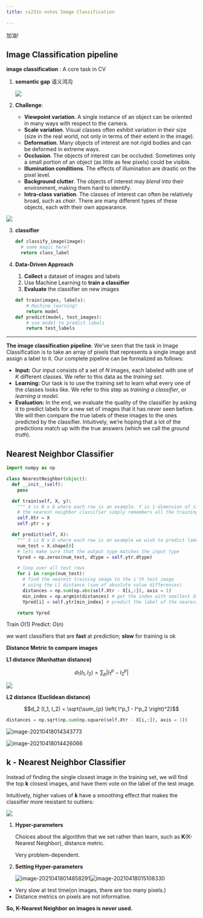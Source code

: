 ```yaml
---
title: cs231n notes Image Classification

---
```


加油!

<!-- more -->

## Image Classification pipeline

**image classification** : A core task in CV

1. **semantic gap** 语义鸿沟

   ![](https://lllthhhh-aliyun-oss.oss-cn-beijing.aliyuncs.com/img/classify.png)

2. **Challenge**: 
   
   - **Viewpoint variation**. A single instance of an object can be oriented in many ways with respect to the camera.
   - **Scale variation**. Visual classes often exhibit variation in their size (size in the real world, not only in terms of their extent in the image).
   - **Deformation**. Many objects of interest are not rigid bodies and can be deformed in extreme ways.
   - **Occlusion**. The objects of interest can be occluded. Sometimes only a small portion of an object (as little as few pixels) could be visible.
   - **Illumination conditions**. The effects of illumination are drastic on the pixel level.
   - **Background clutter**. The objects of interest may *blend* into their environment, making them hard to identify.
   - **Intra-class variation**. The classes of interest can often be relatively broad, such as *chair*. There are many different types of these objects, each with their own appearance.

![](https://lllthhhh-aliyun-oss.oss-cn-beijing.aliyuncs.com/img/challenges.jpeg)

3. **classifier**

   ```python
   def classify_image(image):
     # some magic here?
     return class_label
   ```

4. **Data-Driven Approach**

   1. **Collect** a dataset of images and labels
   2. Use Machine Learning to **train a classifier**
   3. **Evaluate** the classifier on new images

   ```python
   def train(images, labels):
       # Machine learning!
       return model
   def predict(model, test_images):
       # use model to predict labels
       return test_labels
   ```

---

**The image classification pipeline**. We’ve seen that the task in Image Classification is to take an array of pixels that represents a single image and assign a label to it. Our complete pipeline can be formalized as follows:

   - **Input:** Our input consists of a set of *N* images, each labeled with one of *K* different classes. We refer to this data as the *training set*.
   - **Learning:** Our task is to use the training set to learn what every one of the classes looks like. We refer to this step as *training a classifier*, or *learning a model*.
   - **Evaluation:** In the end, we evaluate the quality of the classifier by asking it to predict labels for a new set of images that it has never seen before. We will then compare the true labels of these images to the ones predicted by the classifier. Intuitively, we’re hoping that a lot of the predictions match up with the true answers (which we call the *ground truth*).

## Nearest Neighbor Classifier

```python
import numpy as np

class NearestNeighbor(object):
  def __init__(self):
    pass

  def train(self, X, y):
    """ X is N x D where each row is an example. Y is 1-dimension of size N """
    # the nearest neighbor classifier simply remembers all the training data
    self.Xtr = X
    self.ytr = y

  def predict(self, X):
    """ X is N x D where each row is an example we wish to predict label for """
    num_test = X.shape[0]
    # lets make sure that the output type matches the input type
    Ypred = np.zeros(num_test, dtype = self.ytr.dtype)

    # loop over all test rows
    for i in range(num_test):
      # find the nearest training image to the i'th test image
      # using the L1 distance (sum of absolute value differences)
      distances = np.sum(np.abs(self.Xtr - X[i,:]), axis = 1)
      min_index = np.argmin(distances) # get the index with smallest distance
      Ypred[i] = self.ytr[min_index] # predict the label of the nearest example

    return Ypred
```

Train $O(1)$  Predict: $O(n)$

we want classifiers that are **fast** at prediction; **slow** for training is ok

**Distance Metric to compare images**

**L1 distance (Manhattan distance)**

$$d_1 (I_1, I_2) = \sum_{p} \left| I^p_1 - I^p_2 \right|$$

![](https://lllthhhh-aliyun-oss.oss-cn-beijing.aliyuncs.com/img/20210418012026.jpeg)

**L2 distance (Euclidean distance)**

$$d_2 (I_1, I_2) = \sqrt{\sum_{p} \left( I^p_1 - I^p_2 \right)^2}$$

```python
distances = np.sqrt(np.sum(np.square(self.Xtr - X[i,:]), axis = 1))
```

![image-20210418014343773](https://lllthhhh-aliyun-oss.oss-cn-beijing.aliyuncs.com/img/20210418014343.png)

![image-20210418014426066](https://lllthhhh-aliyun-oss.oss-cn-beijing.aliyuncs.com/img/20210418014426.png)

## k - Nearest Neighbor Classifier

Instead of finding the single closest image in the training set, we will find the top **k** closest images, and have them vote on the label of the test image.

Intuitively, higher values of **k** have a smoothing effect that makes the classifier more resistant to outliers:

![](https://lllthhhh-aliyun-oss.oss-cn-beijing.aliyuncs.com/img/20210418013204.jpeg)

1. **Hyper-parameters**

   Choices about the algorithm that we set rather than learn, such as **K**(K-Nearest Neighbor), distance metric.

   Very problem-dependent.

2. **Setting Hyper-parameters**

   ![image-20210418014858291](https://lllthhhh-aliyun-oss.oss-cn-beijing.aliyuncs.com/img/20210418014858.png)![image-20210418015108330](https://lllthhhh-aliyun-oss.oss-cn-beijing.aliyuncs.com/img/20210418015108.png)

- Very slow at test time(on images, there are too many pixels.)
- Distance metrics on pixels are not informative.

**So, K-Nearest Neighbor on images is never used.**




